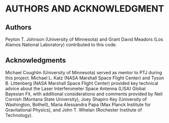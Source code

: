 # AUTHORS AND ACKNOWLEDGMENT

## Authors

Peyton T. Johnson (University of Minnesota) and Grant David Meadors (Los Alamos National Laboratory) contributed to this code.

## Acknowledgments

Michael Coughlin (University of Minnesota) served as mentor to PTJ during this project.
Michael L. Katz (NASA Marshall Space Flight Center) and Tyson B. Littenberg (NASA Marshall Space Flight Center) provided key technical advice about the Laser Interferometer Space Antenna (LISA) Global Bayesian Fit, with additional considerations and comments provided by Neil Cornish (Montana State University), Joey Shapiro Key (University of Washington, Bothell), Maria Alessandra Papa (Max Planck Institute for Gravitational Physics), and John T. Whelan (Rochester Institute of Technology).
